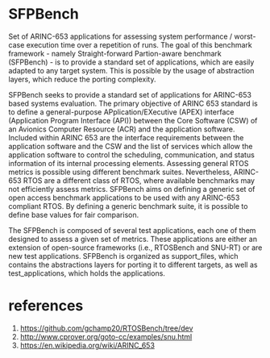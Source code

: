 # SFPBench
Set of ARINC-653 applications for assessing system performance / worst-case execution time over a repetition of runs. The goal of this benchmark framework - namely Straight-forward Partion-aware benchmark (SFPBench) -  is to provide a standard set of applications, which are easily adapted to any target system. This is possible by the usage of abstraction layers, which reduce the porting complexity. 

SFPBench seeks to provide a standard set of applications for ARINC-653 based systems evaluation. The primary objective of ARINC 653 standard is to define a general-purpose APplication/EXecutive (APEX) interface (Application Program Interface (API)) between the Core Software (CSW) of an Avionics Computer Resource (ACR) and the application software. Included within ARINC 653 are the interface requirements between the application software and the CSW and the list of services which allow the application software to control the scheduling, communication, and status information of its internal processing elements. Assessing general RTOS metrics is possible using different benchmark suites. Nevertheless, ARINC-653 RTOS are a different class of RTOS, where available benchmarks may not efficiently assess metrics. SFPBench aims on defining a generic set of open access benchmark applications to be used with any ARINC-653 compliant RTOS. By defining a generic benchmark suite, it is possible to define base values for fair comparison.

The SFPBench is composed of several test applications, each one of them designed to assess a given set of metrics. These applications are either an extension of open-source frameworks (i.e., RTOSBench and SNU-RT) or are new test applications. SFPBench is organized as support_files, which contains the abstractions layers for porting it to different targets, as well as test_applications, which holds the applications. 

# references
  1. https://github.com/gchamp20/RTOSBench/tree/dev 
  2. http://www.cprover.org/goto-cc/examples/snu.html
  3. https://en.wikipedia.org/wiki/ARINC_653
